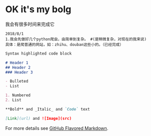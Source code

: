 # OK it's my bolg
我会有很多时间来完成它
```
2018/8/1
1.我会先做好几个python爬虫，由简单到复杂。 #(是稍微复杂，对现在的我来说)
具体：是爬普通的网站，如：zhihu、douban这些小的。（已经完成）

```

```markdown
Syntax highlighted code block

# Header 1
## Header 2
### Header 3

- Bulleted
- List

1. Numbered
2. List

**Bold** and _Italic_ and `Code` text

[Link](url) and ![Image](src)
```

For more details see [GitHub Flavored Markdown](https://guides.github.com/features/mastering-markdown/).



